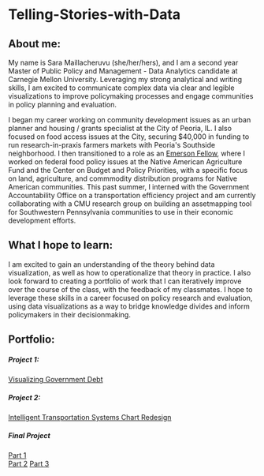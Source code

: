# Telling-Stories-with-Data

## About me:  
My name is Sara Maillacheruvu (she/her/hers), and I am a second year Master of Public Policy and Management - Data Analytics candidate at Carnegie Mellon University. Leveraging my strong analytical and writing skills, I am excited to communicate complex data via clear and legible visualizations to improve policymaking processes and engage communities in policy planning and evaluation. 

I began my career working on community development issues as an urban planner and housing / grants specialist at the City of Peoria, IL. I also focused on food access issues at the City, securing $40,000 in funding to run research-in-praxis farmers markets with Peoria's Southside neighborhood. I then transitioned to a role as an [Emerson Fellow](https://www.hungercenter.org/people/sara-maillacheruvu/), where I worked on federal food policy issues at the Native American Agriculture Fund and the Center on Budget and Policy Priorities, with a specific focus on land, agriculture, and commmodity distribution programs for Native American communities. This past summer, I interned with the Government Accountability Office on a transportation efficiency project and am currently collaborating with a CMU research group on building an assetmapping tool for Southwestern Pennsylvania communities to use in their economic development efforts. 

## What I hope to learn: 
I am excited to gain an understanding of the theory behind data visualization, as well as how to operationalize that theory in practice. I also look forward to creating a portfolio of work that I can iteratively improve over the course of the class, with the feedback of my classmates. I hope to leverage these skills in a career focused on policy research and evaluation, using data visualizations as a way to bridge knowledge divides and inform policymakers in their decisionmaking.  

## Portfolio: 
##### Project 1:  
[Visualizing Government Debt](Visualizing_Government_Debt.md)

##### Project 2: 
[Intelligent Transportation Systems Chart Redesign](ITS_Chart_Redesign.md)

##### Final Project 
[Part 1](Final_Project_Part1.md)<br>
[Part 2](Final_Project_Part2.md)
[Part 3](Final_Project_Part3.md)
